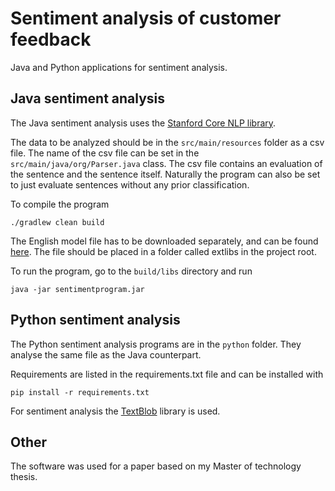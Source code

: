 # Sentiment analysis of customer feedback

Java and Python applications for sentiment analysis.

## Java sentiment analysis

The Java sentiment analysis uses the [Stanford Core NLP library](https://stanfordnlp.github.io/CoreNLP/).

The data to be analyzed should be in the `src/main/resources` folder as a csv file. The name of the csv file can be set in the `src/main/java/org/Parser.java` class. The csv file contains an evaluation of the sentence and the sentence itself. Naturally the program can also be set to just evaluate sentences without any prior classification.

To compile the program

    ./gradlew clean build

The English model file has to be downloaded separately, and can be found [here](https://stanfordnlp.github.io/CoreNLP/). The file should be placed in a folder called extlibs in the project root.

To run the program, go to the `build/libs` directory and run

    java -jar sentimentprogram.jar

## Python sentiment analysis

The Python sentiment analysis programs are in the `python` folder. They analyse the same file as the Java counterpart.

Requirements are listed in the requirements.txt file and can be installed with

    pip install -r requirements.txt

For sentiment analysis the [TextBlob](http://textblob.readthedocs.io/en/dev/index.html#) library is used.


## Other

The software was used for a paper based on my Master of technology thesis.
